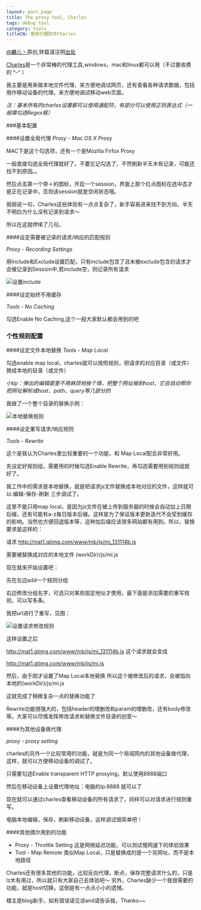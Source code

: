 ```yaml
---
layout: post_page
title: The proxy tool, Charles
tags: debug tool
category: tools
titleCN: 使用代理软件Charles
---
```


[@麟儿丶](http://weibo.com/13511031)原创,转载请注明[出处](http://lynn-cc.github.io)

[Charles](http://www.charlesproxy.com/)是一个非常棒的代理工具,windows，mac和linux都可以用（不过要收费的 ^-^ ）

我主要是用来做本地文件代理，来方便地调试网页，还有查看各种请求数据，包括用作移动设备的代理，来方便地调试移动web页面。

_注：基本所有的charles设置都可以使用通配符，有部分可以使用正则表达式（一般需勾选Regex框）_


###基本配置

####设置全局代理
_Proxy - Mac OS X Proxy_

MAC下是这个勾选项，还有一个是Mozilla Firfox Proxy

一般直接勾选全局代理就好了。不要忘记勾选了，不然刷新半天木有记录，可能还找不到原因。。

然后点击第一个带＋的图标，开启一个session，界面上那个红点图标在选中态才是正在记录中，否则该session就是空闲状态哦。

弱弱说一句，Charles这些体验有一点点复杂了，新手容易进来找不到方向，半天不明白为什么没有记录到请求～

所以在这就啰嗦了几句。


####设定需要被记录的请求/响应的匹配规则

_Proxy - Recording Settings_

用Include和Exclude设置匹配，只有include包含了且未被exclude包含的请求才会被记录到Session中,若include空，则记录所有请求

![设置include](http://pic.yupoo.com/babyliner1026/DjX3dVga/klTNu.png)

####设定始终不用缓存

_Tools - No Caching_

勾选Enable No Caching,这个一般大家默认都会用到的吧


### 个性规则配置


####设定文件本地替换
_Tools - Map Local_

勾选enable map local，charles就可以按照规则，把请求的对应目录（或文件）换成本地的目录（或文件）

_小tip：弹出的编辑窗里不用麻烦地挨个填，把整个网址输到host，它会自动帮你把网址解析成host、path、query等几部分的_

我做了一个整个目录的替换示例：

![本地替换规则](http://pic.yupoo.com/babyliner1026/DjXTbWaR/AuDYg.png)


####设定重写请求/响应规则

_Tools - Rewrite_

这个是我认为Charles里比较重要的一个功能，和 Map Local配合非常好用。

先设定好规则组，需要用的时候勾选Enable Rewrite，再勾选需要用到规则组就好了。

我工作中的需求是本地替换，就是把请求js文件替换成本地对应的文件，这样就可以:编辑-保存-刷新 三步调试了。

这里不能只用map local，是因为js文件在被上传到服务器的时候会自动加上日期后缀，还有可能有a-z每日版本后缀。这样是为了保证版本更新迭代不会受到缓存的影响。当然也方便回退版本等，这种加后缀应该很多网站都有用到。所以，替换要求是这样的：


请求 http://mat1.gtimg.com/www/mb/js/mi_131114b.js
	
需要被替换成对应的本地文件 (workDir)/js/mi.js

现在就来开始设置吧：

先在左边add一个规则分组

右边修改分组名字，可选只对某些固定地址才使用，最下面是添加需要的重写规则，可以写多条。

我把url进行了重写，见图：

![设置请求修改规则](http://pic.yupoo.com/babyliner1026/DjXTaN14/8AFNC.png)

这样设置之后

http://mat1.gtimg.com/www/mb/js/mi_131114b.js 这个请求就会变成

http://mat1.gtimg.com/www/mb/js/mi.js

然后，由于刚才设置了Map Local本地替换
所以这个被修改后的请求，会被指向本地的(workDir)/js/mi.js

这就完成了稍微复杂一点的替换功能了

Rewrite功能很强大的，包括header的增删改和param的增删改，还有body修改等。大家可以尽情发挥修改请求和替换文件目录的创意～


####为其他设备做代理

_proxy - proxy setting_

charles的另外一个比较常用的功能，就是为同一个局域网内的其他设备做代理，这样，就可以方便移动设备的调试了。

只需要勾选Enable transparent HTTP proxying，默认使用8888端口

然后在移动设备上设置代理地址：电脑的ip:8888 就可以了

现在就可以通过charles查看移动设备的所有请求了，同样可以对请求进行规则重写。

电脑本地编辑，保存，刷新移动设备，这样调试很简单吧！


####其他偶尔用到的功能
* Proxy - Throttle Setting
    这是网络延迟功能，可以测试慢网速下的体验效果
* Tool - Map Remote
    类似Map Local，只是替换成的是一个另网址，而不是本地路径
	

Charles还有很多其他的功能，比较反向代理，断点，保存完整请求什么的，只是lz木有用过，所以就只有大家自己去体验吧～
另外，Charles缺少一个我很需要的功能，就是host切换，这倒是有一点点小小的遗憾。

楼主是blog新手，如有错误请见谅and请告诉我，Thanks~~
